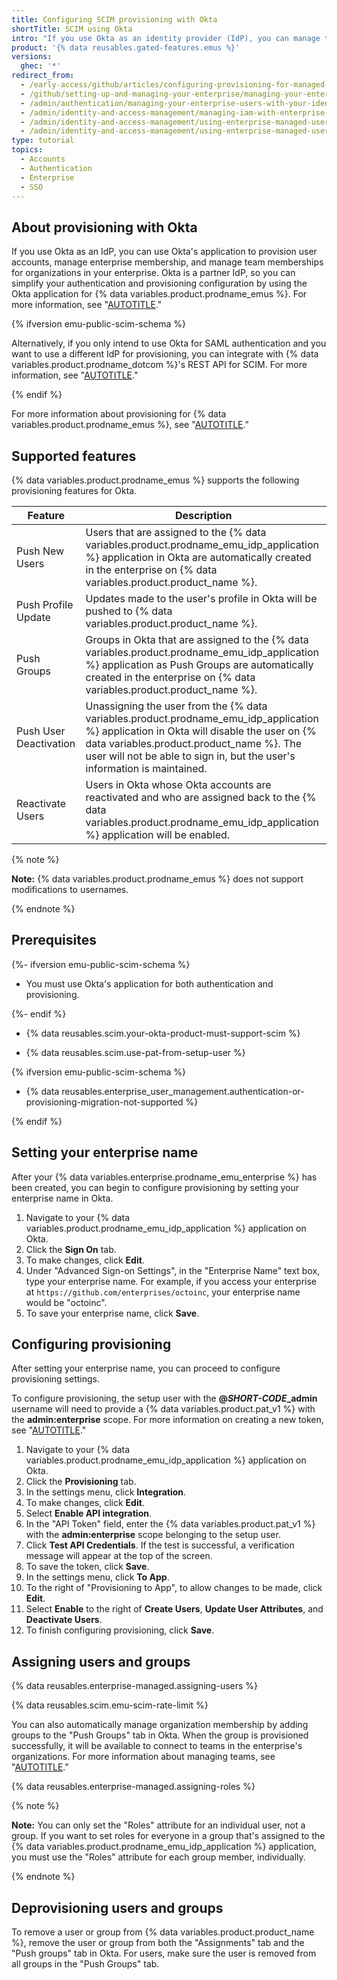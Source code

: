 ```yaml
---
title: Configuring SCIM provisioning with Okta
shortTitle: SCIM using Okta
intro: "If you use Okta as an identity provider (IdP), you can manage the lifecycle of your enterprise's user accounts on {% data variables.location.product_location %} using System for Cross-domain Identity Management (SCIM)."
product: '{% data reusables.gated-features.emus %}'
versions:
  ghec: '*'
redirect_from:
  - /early-access/github/articles/configuring-provisioning-for-managed-users-with-okta
  - /github/setting-up-and-managing-your-enterprise/managing-your-enterprise-users-with-your-identity-provider/configuring-scim-provisioning-for-enterprise-managed-users-with-okta
  - /admin/authentication/managing-your-enterprise-users-with-your-identity-provider/configuring-scim-provisioning-for-enterprise-managed-users-with-okta
  - /admin/identity-and-access-management/managing-iam-with-enterprise-managed-users/configuring-scim-provisioning-for-enterprise-managed-users-with-okta
  - /admin/identity-and-access-management/using-enterprise-managed-users-and-saml-for-iam/configuring-scim-provisioning-for-enterprise-managed-users-with-okta
  - /admin/identity-and-access-management/using-enterprise-managed-users-for-iam/configuring-scim-provisioning-for-enterprise-managed-users-with-okta
type: tutorial
topics:
  - Accounts
  - Authentication
  - Enterprise
  - SSO
---
```


## About provisioning with Okta

If you use Okta as an IdP, you can use Okta's application to provision user accounts, manage enterprise membership, and manage team memberships for organizations in your enterprise. Okta is a partner IdP, so you can simplify your authentication and provisioning configuration by using the Okta application for {% data variables.product.prodname_emus %}. For more information, see "[AUTOTITLE](/admin/identity-and-access-management/understanding-iam-for-enterprises/about-enterprise-managed-users#about-authentication-and-user-provisioning)."

{% ifversion emu-public-scim-schema %}

Alternatively, if you only intend to use Okta for SAML authentication and you want to use a different IdP for provisioning, you can integrate with {% data variables.product.prodname_dotcom %}'s REST API for SCIM. For more information, see "[AUTOTITLE](/admin/identity-and-access-management/provisioning-user-accounts-for-enterprise-managed-users/provisioning-users-with-scim-using-the-rest-api)."

{% endif %}

For more information about provisioning for {% data variables.product.prodname_emus %}, see "[AUTOTITLE](/admin/identity-and-access-management/using-enterprise-managed-users-for-iam/configuring-scim-provisioning-for-enterprise-managed-users)."

## Supported features

{% data variables.product.prodname_emus %} supports the following provisioning features for Okta.

| Feature | Description |
| --- | --- |
| Push New Users | Users that are assigned to the {% data variables.product.prodname_emu_idp_application %} application in Okta are automatically created in the enterprise on {% data variables.product.product_name %}. |
| Push Profile Update | Updates made to the user's profile in Okta will be pushed to {% data variables.product.product_name %}. |
| Push Groups | Groups in Okta that are assigned to the {% data variables.product.prodname_emu_idp_application %} application as Push Groups are automatically created in the enterprise on {% data variables.product.product_name %}. |
| Push User Deactivation | Unassigning the user from the {% data variables.product.prodname_emu_idp_application %} application in Okta will disable the user on {% data variables.product.product_name %}. The user will not be able to sign in, but the user's information is maintained. |
| Reactivate Users | Users in Okta whose Okta accounts are reactivated and who are assigned back to the {% data variables.product.prodname_emu_idp_application %} application will be enabled. |

{% note %}

**Note:** {% data variables.product.prodname_emus %} does not support modifications to usernames.

{% endnote %}

## Prerequisites

{%- ifversion emu-public-scim-schema %}

- You must use Okta's application for both authentication and provisioning.

{%- endif %}
- {% data reusables.scim.your-okta-product-must-support-scim %}

- {% data reusables.scim.use-pat-from-setup-user %}

{% ifversion emu-public-scim-schema %}

- {% data reusables.enterprise_user_management.authentication-or-provisioning-migration-not-supported %}

{% endif %}

## Setting your enterprise name

After your {% data variables.enterprise.prodname_emu_enterprise %} has been created, you can begin to configure provisioning by setting your enterprise name in Okta.

1. Navigate to your {% data variables.product.prodname_emu_idp_application %} application on Okta.
1. Click the **Sign On** tab.
1. To make changes, click **Edit**.
1. Under "Advanced Sign-on Settings", in the "Enterprise Name" text box, type your enterprise name. For example, if you access your enterprise at `https://github.com/enterprises/octoinc`, your enterprise name would be "octoinc".
1. To save your enterprise name, click **Save**.

## Configuring provisioning

After setting your enterprise name, you can proceed to configure provisioning settings.

To configure provisioning, the setup user with the **@<em>SHORT-CODE</em>_admin** username will need to provide a {% data variables.product.pat_v1 %} with the **admin:enterprise** scope. For more information on creating a new token, see "[AUTOTITLE](/admin/identity-and-access-management/using-enterprise-managed-users-for-iam/configuring-scim-provisioning-for-enterprise-managed-users#creating-a-personal-access-token)."

1. Navigate to your {% data variables.product.prodname_emu_idp_application %} application on Okta.
1. Click the **Provisioning** tab.
1. In the settings menu, click **Integration**.
1. To make changes, click **Edit**.
1. Select **Enable API integration**.
1. In the "API Token" field, enter the {% data variables.product.pat_v1 %} with the **admin:enterprise** scope belonging to the setup user.
1. Click **Test API Credentials**. If the test is successful, a verification message will appear at the top of the screen.
1. To save the token, click **Save**.
1. In the settings menu, click **To App**.
1. To the right of "Provisioning to App", to allow changes to be made, click **Edit**.
1. Select **Enable** to the right of **Create Users**, **Update User Attributes**, and **Deactivate Users**.
1. To finish configuring provisioning, click **Save**.

## Assigning users and groups

{% data reusables.enterprise-managed.assigning-users %}

{% data reusables.scim.emu-scim-rate-limit %}

You can also automatically manage organization membership by adding groups to the "Push Groups" tab in Okta. When the group is provisioned successfully, it will be available to connect to teams in the enterprise's organizations. For more information about managing teams, see "[AUTOTITLE](/admin/identity-and-access-management/using-enterprise-managed-users-for-iam/managing-team-memberships-with-identity-provider-groups)."

{% data reusables.enterprise-managed.assigning-roles %}

{% note %}

**Note:** You can only set the "Roles" attribute for an individual user, not a group. If you want to set roles for everyone in a group that's assigned to the {% data variables.product.prodname_emu_idp_application %} application, you must use the "Roles" attribute for each group member, individually.

{% endnote %}

## Deprovisioning users and groups

To remove a user or group from {% data variables.product.product_name %}, remove the user or group from both the "Assignments" tab and the "Push groups" tab in Okta. For users, make sure the user is removed from all groups in the "Push Groups" tab.
